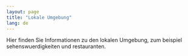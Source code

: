```yaml
---
layout: page
title: "Lokale Umgebung"
lang: de
---
```

Hier finden Sie Informationen zu den lokalen Umgebung, zum beispiel sehenswuerdigkeiten und restauranten. 

